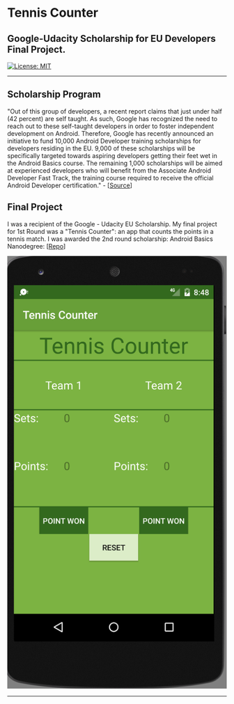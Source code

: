 # **Tennis Counter**

## Google-Udacity Scholarship for EU Developers Final Project.

[![License: MIT](https://img.shields.io/badge/License-MIT-yellow.svg)](https://opensource.org/licenses/MIT)

---

## Scholarship Program
"Out of this group of developers, a recent report claims that just under half (42 percent) are self taught. As such, Google has recognized the need to reach out to these self-taught developers in order to foster independent development on Android. Therefore, Google has recently announced an initiative to fund 10,000 Android Developer training scholarships for developers residing in the EU. 9,000 of these scholarships will be specifically targeted towards aspiring developers getting their feet wet in the Android Basics course. The remaining 1,000 scholarships will be aimed at experienced developers who will benefit from the Associate Android Developer Fast Track, the training course required to receive the official Android Developer certification." - [[Source](https://www.xda-developers.com/google-bertelsmann-udacity-offer-10000-android-scholarships-for-eu-developers/)]

## Final Project

I was a recipient of the Google - Udacity EU Scholarship. My final project for 1st Round was a "Tennis Counter": an app that counts the points in a tennis match. I was awarded the 2nd round scholarship: Android Basics Nanodegree: [[Repo](https://github.com/KonstantinosBarmpas/Android-Basics-Udacity-Nanodegree)]

[//]: # (Images)

[image1]: ./images/Image1.png "Image 1"

![image1]

---



